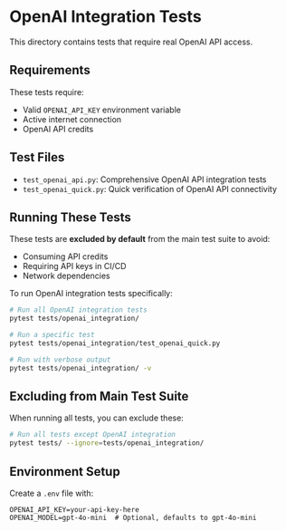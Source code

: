 # OpenAI Integration Tests

This directory contains tests that require real OpenAI API access.

## Requirements

These tests require:
- Valid `OPENAI_API_KEY` environment variable
- Active internet connection
- OpenAI API credits

## Test Files

- `test_openai_api.py`: Comprehensive OpenAI API integration tests
- `test_openai_quick.py`: Quick verification of OpenAI API connectivity

## Running These Tests

These tests are **excluded by default** from the main test suite to avoid:
- Consuming API credits
- Requiring API keys in CI/CD
- Network dependencies

To run OpenAI integration tests specifically:

```bash
# Run all OpenAI integration tests
pytest tests/openai_integration/

# Run a specific test
pytest tests/openai_integration/test_openai_quick.py

# Run with verbose output
pytest tests/openai_integration/ -v
```

## Excluding from Main Test Suite

When running all tests, you can exclude these:

```bash
# Run all tests except OpenAI integration
pytest tests/ --ignore=tests/openai_integration/
```

## Environment Setup

Create a `.env` file with:
```
OPENAI_API_KEY=your-api-key-here
OPENAI_MODEL=gpt-4o-mini  # Optional, defaults to gpt-4o-mini
```